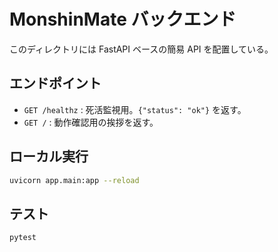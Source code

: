 # MonshinMate バックエンド

このディレクトリには FastAPI ベースの簡易 API を配置している。

## エンドポイント
- `GET /healthz` : 死活監視用。`{"status": "ok"}` を返す。
- `GET /` : 動作確認用の挨拶を返す。

## ローカル実行
```bash
uvicorn app.main:app --reload
```

## テスト
```bash
pytest
```
